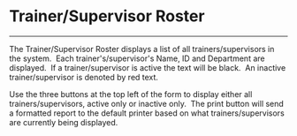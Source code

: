 # Trainer/Supervisor Roster 
-----

The Trainer/Supervisor Roster displays a list of all trainers/supervisors in the system.&nbsp; Each trainer's/supervisor's Name, ID and Department are displayed.&nbsp; If a trainer/supervisor is active the text will be black.&nbsp; An inactive trainer/supervisor is denoted by 
red text.

Use the three buttons at the top left of the form to display either all trainers/supervisors, 
active only or inactive only.&nbsp; The print button will send a formatted 
report to the default printer based on what trainers/supervisors are currently 
being displayed.